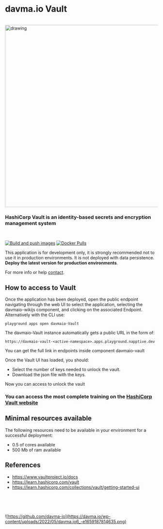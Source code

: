 # davma.io Vault

</br>

<img src="https://pbs.twimg.com/media/EZl8SPHWAAIamAu.jpg" alt="drawing" width="600"/>

</br>

### HashiCorp Vault is an identity-based secrets and encryption management system
</br>


[![Build and push images](https://github.com/davma-io-images/vault-ui/actions/workflows/docker-image.yml/badge.svg)](https://github.com/davma-io-images/vault-ui/actions/workflows/docker-image.yml)
[![Docker Pulls](https://img.shields.io/docker/pulls/davma/vault-ui?logo=docker&logoColor=white)](https://hub.docker.com/r/davma/vault-ui) 

This application is for development only, it is strongly recommended not to use it in production environments. It is not deployed with data persistence. __Deploy the latest version for production environments__. 

For more info or help [contact](mailto:contact@davma.io).

## How to access to Vault

Once the application has been deployed, open the public endpoint navigating through the web UI to select the application, selecting the davmaio-wikijs component, and clicking on the associated Endpoint. Alternatively with the CLI use:

```
playground apps open davmaio-Vault
```

The davmaio-Vault instance automatically gets a public URL in the form of:

```
https://davmaio-vault-<active-namespace>.apps.playground.napptive.dev
```

You can get the full link in endpoints inside component davmaio-vault

Once the Vault UI has loaded, you should:

- Select the number of keys needed to unlock the vault.
- Download the json file with the keys.

Now you can access to unlock the vault

### You can access the most complete training on the [HashiCorp Vault website](https://learn.hashicorp.com/collections/vault/getting-started-ui)


## Minimal resources available
The following resources need to be available in your environment for a successful deployment:
- 0.5 of cores available
- 500 Mb of ram available

## References
* https://www.vaultproject.io/docs
* https://learn.hashicorp.com/vault
* https://learn.hashicorp.com/collections/vault/getting-started-ui



</br>
</br>
</br>

![https://github.com/davma-io](https://davma.io/wp-content/uploads/2022/05/davma.io6_-e1659187814635.png)
</br>
</br>
</br>